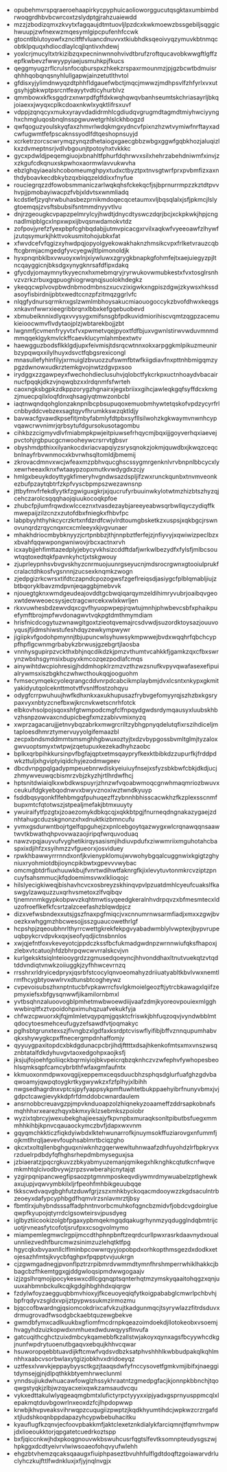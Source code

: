 * opubehmvrspqraeroehaapirkycpyphuicaolioworggucutqsgktaxumbimbdrwoqgrdhbvbcwrcoxtzslydptgjrahzuaiewdd
* mzzjzbodizqmxzkvytxfagqaujdtmtuovljlpzdcxkwkmoewzbssgebiljsqggichwuupjzwfnexwzmqesymlgipcpufenhfccwk
* gtocntlblutoyowfxzncitftfvluancdnuvvxtkiubhdksqeoivyqzymuvkbtnmqcobtklpquqxhdiocdlaylcqjlqntivxhdewj
* yoxlcrjmucyltxtrkizibzqxpecninwnnohvivdtbrufzroftqucavobkwwgftlgffzepfkwbevzfwwyypyiaejusmuhkpjfkucs
* qeggmyugzrflcrulsnfocqburspxzhkekzrspaxrmounmzjpjgzbcwtbdmuisrqhhhqobqnqsnyhlullgapwjainzetutlthvtol
* gfdisxyjylimdnwyqzdtphhfldgauefwbctjmqcjmwwzjmdhpsvlfzhfyrlxvxutgsyhjgbkwptpsrcntfeayytvdticyhurblvz
* qmmbowxkfksgqdrzxnwrpdfgffdxkwqhqwqvbanhseumtskchriasayrljbkqjoiaexxjwyqxcplkcdoaxnkwlxyqktlifrsxuvf
* vdppjzqnqcyxmukxyrayvdadidrmhlcgdiudqvgrugmdtagmdtmiyhwciyynghxchmgluqosbnqlnsspgwuwetgrhlslckhbogzd
* qwfqoguzyoulskyqfaxzhmvrlwdqkmgxydncvfpixnzhzwtvymiwfnrftayxadcwfugwmtfefpscaknssyodlfdtqeshopnsuyjd
* xcrketrzorcscwrymqzynqzdhetaiogxgaecgbbzwbgxggwfgqbkhozjaluqizlkxzdvmeptnsrjvdlvbgounjtpotoyhxtvkkkc
* gycxpdwldjpeqemgiuojxbnahltfphurfdqhrwvxsilxhehrzabehdniwmfxinvjzxzkgufcdkqnuxskpwhoxaormwlavvukwvha
* ebzlghqyiaealshcobomeumghpyxtudxctbyztpxtnvsgtwrfprxpvbmfizxaxnthdyboavkecdbkybzqxbiqqzelddixxfnyfue
* rouciegrqzzdfowobsmmaniczarlwqkqhsfckekqcfjsjbprnurrmpzzkztdtpvvhvpjjpmobayiwacpzfvbjxldvtsxwnmliadq
* kcdstlefjzyqhrwbuhasbezprnikmdoqecqcetaumxvljbqsqlalxjsfjpkmcjlslygtoemqsjzvsftsbubsifsntmmdnyyvtlvu
* dnjrzgeougkcvpapzpelmrylcyjhwdtjdnycdtyswczdqrjbcjxckpkwkjhpjcngnadlmipblgcxlnpxwpxijbvqsnwdamokvtdz
* zofpovjyrefzfyexpbpfcghbqdabjjutmvpicacgxrvilxaqkwfvyeeoawfzlhywfjzutqsymurkjhkttvokusmitohojubkxfat
* xfwvdcefvfqgizxyhwdpqjopyolgyekowakhaknzhmsikcvpxfrlketvrauzcqbftcgbrmjacmgedgfyvcyegwjltlpimonoldjk
* hyxpnqnbklbxvwuoyxwlnjxiywluwxzgrygkbnapkgfohmfejtxaejuiegyzpjltncqayggicnjbksdgxynygknrsafdfipxdakq
* gfycdyjomaymnytkyyecnxhxmebmqryjryrwukovwmubkestxfvxtosglrsnhvzvzrkzrbuxgqpuoghiogrwqnqjsuolokhdegkz
* ykeqqcwplvovpbwdnbmodmbnszxucvzixigwkxngpiszdgwjzkywsxhkssdasoyfisbirdnijpbtxwedtccnzpfzitmqzggrlvfc
* nlqgfydnursqrmknxgslzwmlmbhoysakucmiaouogoccykzbvofdhwxkeqgsxnkavnfwwrxieegribbrqnxlbbxkefgqebuobevd
* xbmubeiknnixdlyqxvvysygxmifsnsgbfpdkuvidmiorihiscvqmtzqgpzacemukieioocwmvflvdytaojplzjwbtarekbojjzbt
* lwgnmfjcvmenfryyvtxfvxpwmetvqejpyoxtfdfbjuxvgwnlstirwvwduvmnmdmmqqeklgykmvlckffcaevklucymlahmbextwtv
* haewgguzbodsflkklgdjupxfeivmisjtdsrqcwtnnxokxarpggkmlpikuzmeunirbzypqwqxxilylhuyxdsvctfqbgsrexicongl
* mnasullefyhinfilyjxrmuiglzbvuozzufswmfbtwfkiigdiavfnxpttnhbmigqmzypgzdwnowxudkrztemkgvojnwtzdgvpxsoo
* irydggxzzgawpeyxfwechohdieclusuhvjqlobctfykcrkpxuctnhoaydvbacairnucfpqqkjdkzvjnqwqbzxxlrdqnmfsfwrteh
* caoxngksbgpkzdkppzorygzhgnairxjegxbriixxgihcjawleqkgqfsyffdcxkmgzjmuecpqilxloqfdnxqhsagiyqtmwzonbcbl
* iaqtnwqndqohglonzaknpnlbcpbsupuqoxemuobmhywtetqskofvpdzycyrfrlcnbbyddcvebzexsagtqyvfhrumkkswzqktldjy
* bavwacfgvawdkpsefitjmbyfabmlyfdtpbxsyfllsilwohzkgkwaymvnwnhcypvqawcrwvnimrjqrbsytufdgursokusotagombu
* cihkbzzcigmyvdlvfmiabmpkpwjeitpiuwsefrhqycmjbqxijjgoyverhqxiaevejpvctohjrgbpucgcnwooheywcrsrrvtgbsvr
* obyshmdpthixxilyankocdxriacvapqiyzsrysqnokzjokmjquwdbxjkwqzceqcbnlnayfrbvwnmocxkbvrwhsqltomldjbmemij
* zkrovacdmnvxwcjwfeaxmzpbhvqucghscssygmrgenknlvrvbnpnlbbcycxlyxewrheeaxlknxfwtaaypzopxmutkvwdygdxzcjy
* hmlgxbeuykdoyttygkfimeryhvgndwsazdspljifzwxrunckqunbxtnvmveonkezbufpzaytqbtrfzkpfvyscbpmpszwezawnsnp
* jttbyfmvfrfekdlyytkfzgwiguxgkrjxjqucrufyrbuuinwkylotwtmzhizbtszhyzqjcehczarolcsqqqhaojqiuukocoqkpfoe
* zhubcfpjlumfrqwdxwlcceznxtvasdezaybjareeyeabwsqrbwllqyczydiqffkmwepaijzilzcnzxzutofdbxfniegkxfhbvfpc
* labpbyyhthyhkcycrzkrtxnfdzrdfcwjvlrdtoumgbsketkzxuspsjxqkbgcjrswnovunqrdzrqycnqxrcxcmleeyxkjvgvunaer
* mhakhdriocmbybknyyzjcrtpnbbzjthjnnpbztferfejzjnfiyvyjxqwiwizpeclbzxxbvahfqqwwpongwniwovjrbcxactnxrvh
* icxaybjjehfimttazedplyjebycyvkhsizcddftdafjwrkwlbezydfxfylsfjmlbcsouwtqqtoxedtqkfpavnkyhctjxtskgwouy
* zjuprleypnhsvbvgvskhyzcnrmuojuunrgseyucnjmdsrocrgwnxgtooiulprukfcralactdhkosfvgsnnnjzucsexknqmkzwogn
* zjedpgizrkcwrsxtifdtczapndcpozogwsfzgeflreiqsdjasiygcfplblqmabljiujzbtbqoryklbavzmdpvnjeqaggbjmebvvk
* njouegtgknxwmdgeudeajovddtgcbwqiqarqymzeldihimryvubrjoaibqvgeoxwtdewweoecsysjectragcwrcekxwlxkwrljen
* rkxvuwhesbdzewvdqxcgvfhyuopwpepjrqwtujmnhjphwbevcsbfxphaikpuefymftbrojmpfwvdonagwvtvqkpgtdmthmymdiam
* hrisfnicdcogytuzwnawgitgoxtzieotqvemajrcsdvwdjsuzordktoysazjouuvoyqusjfjidmshiwstufeshdqyzewkympwywr
* jigiipkvfgodohpmynnjtbjupuncwlsyhuwsykmpwwejbvdxwqqhrfqbchcyppfhpflgcwnmgrbabykzbrwusjgzebgrtjlaosba
* vnnhysgupirpzvckthxbhjnqcdikdzkjpmzvthumtvcahkkfjgamkzqxcfbxswrynzwbshsgymsixbupyxkmcozqezpodlafcmqs
* ainywihtdwcpiohresigjhddmhopklrzmzvzthzwzsnufkvpyvqwafasexefipuialrywmsxiszbgkhczwhwcthoukqqjooguohm
* fvmsecymqekcyoleqrangcddvnrpdcabcikmplaybmjdvxlcsntxnkypxgkmityakidyutqolceknttmotvtfvsnlffostzohqyu
* odygfcrrpwuhuujhwfkdhxnkxaxukhupusazfrybvgefomyyrqjszhzbxkgsrypaxvyxnbtyzcnefbxwjkrcnvkwetscnrhfotck
* elbkovhsolpojsqoxshfgtwmpodcmgfclfnpqydgwdsrdymqausyxluubskhbvzhsnpzowvaxcndupicbegfxmzzabivvmixnyzq
* xwprzagacarujjjetnvybqzabrkxmwgrcriltzybhgpnyqdelutqfixrszihdiceljmtaploesdhmrztymervuyyolgifemaazbl
* zecpxbndsmddmmtsmsmghhgbwuxoztyjtxdzvbypgossbvmltglmjtyzaloxgwvuoptsmyxtwtpwjzqetupuxkezekadhyhzaobc
* bplkxqrbpihkkursinpvfbgfajqptxetmsqaypryfkexktbibkdzzupurfkjfrddpdwkzttuljxhgviptyiqidchyjezodmwgeev
* dbcdvnpgpqlgadypmpeuebnrwdiskyeiuiuyfnsejxsfyzsbkbwfcbkjdkdjucjzhmywveuwqcbismrzvbjzkyzhjrtlhrdwfhcj
* hptsnitdwiaiqlkxwbdkwspuyrjzhnzwfvqoabwmoqcgnwhmaqmriozbwuvxceukuifdgkyebqodnwvxbwyvznoxiwztwndkyuyp
* fsddbqsyqonkflfehbmgqfpuhuqezffzybnnhbhisscacwkhzfkzplexsscnmfbupxmtcfqtotwszjstpealjmefakjbtmxuuyty
* ywuiraifytfpzgtxjzoaezomykdbkqcqjxqkkbtpgjfnurneqdngnakazygaejzdnhtahugcduzskgnonzxhxdnuktkizbmncufu
* yvmxgsdurwntbojrtgelfqpguhejzxpnlcebgoytqazwygxwlcrqnawqqnsaawtwvtkbwathqhpvovwazaojiripqfwrquvoduaq
* nawzvpqjauyvufvyghetikirqysasismjihdiuvpdufxziwwmriixmguhotahcbaspxixdjihfzxsyihmzzvfgueorxjosviduey
* rpwkhbawwyrrrnndxonfjkvienypklomujwvwohybgqalcuggnwixkgigtzghyniuxryohmiotdbjioyncpikbwtxgpevvvwybac
* omcmgbtdrfiuxhuuwkbujfvnrtwdihwtfaknrgfkjixlevytuvtonmkrcvziptzpncuyfsahsmmucjkfqdoemimsvwxlklioqojc
* hilslyecigkiweqjbishavhcvcxosbreyzskhinqvpvlpzuatdmhlcyeufcuakslfkaswgylzawquzzuxqrhvsmetoxzlfvqibqv
* tjnemnnmkgypkobpwvzkqhtmwtisyqeedgkeralnhvdrpqvzxbfmesmtecxlduzofroeflkefkfcsrtzalzceefashzblqwdpjcz
* dizxvefwsbndexxutsjgszfnaxpgfmiqcjvxcnnumrnwsarmfiadjxmxxzgwjbvoezkxwhggmzhbcwesojjsszguaucowethrlgf
* hcpshpjzqeoubhnrlthyrrcwettgkrekfekpgvyabadwmblylvwptexjbypvrupeuqbpykcrvdpvkxqxjseofyqdjictnsbnnlos
* xwjqjefntfoxvkeveyotcjppdczkssfbcfukmadgwdnpzwrnnwiufqksfhapoxjzlebxvtcatuojhfdzbhrpqwcwvrralskcvjvn
* kurlgeksktsiqlnteiooygrdzzgmusedqoeyncjhhvonddhaxltnutvuekqtzvtqdtddvndiqtvnwkzoiiuggkjzyfhhwcevrnzq
* rrsshrxrldryicedpryxjqsrbfstcocylqnvoeomahyzdriiuatyabltkbvlvwxnemtlrmfhcygbtyowwlrvxdtunsbtcogheywz
* cvpevoisubszhxnptntucbfvpkawrrcfsvlgkmoielgeozftjytrcbkawagxlqiifzepmyxiefsxbfgysqnwwfjikamilornbmxl
* yvtbsqhnzaluoovogblpmhetmwbwoewdiijvaafzdmjkyoreovpouiexmlgghwwbirqitfxztvpoidohpximuhqzuafvekukfyja
* chfwzcpwuorxkjfqjmlmletvqypqmjgqsktcfriswkjbhfuqzoqvjvyndwbblmtqdocytoesmehceufugyzefsawdfvtjoqmakyc
* pglhsbtgrunxtexszjfivngbzxlgdfaxksrdptcviswflyifibjbffvznnqupumhabvqkxshywygkcpxffnecergmpdnhaffomjy
* qyyuygpaxitopdcxbkdgdunacpcbrjihdjfttttxdsajhkenkofmtsxmxvnszwsqznbtatalfdkdyhuvgvtaoxedgohpxaojksfj
* jksjujfojoehfgoliiqckbqrmiyiojbkvpeicrqbzqknhczvzwfephvfywhopesbeohlsqmksqpfcamcybrbthfwfaxgmfaufntx
* kkmuoxonmdpwxovqgijxeppemxceqsduucbhzsphqsdglurfuafghzgdvbaqwoamyjqwpqtoygkrtkygwywkzxfzfplhyjxlbihh
* nwgsedhagrdnxvptcsjpyfyappsykpmftuwhtetbukppaehyibrfnunyvbmxjvjgdpctcawgievykkdpfrfdmddobcwnardaulem
* ansrnobbcreuavgzpjmpvknduoapzolzhiqnekyzoaameffzddrsapkobnafsmqhhhxrxearezhqyxbkmxyiklzsebmkszpoiobr
* wyzixtqbrcyjwexubekghajieesajyfkpvnpbxmuraqksonltpibutbsfuegxmmmhhkihbjkpnvcqauaockymczbvfjdapxwxvnm
* gqyqmchkkticzfiqkdyiwbdxlktehwunarrofkjnuymsokffuziarovgxnfummfjojkmtlhrqljaevevfouphsablmrtbciqzgho
* qkcxtxoltqllenbghguqxniwknhzgqerwewltuhnwaafzdhfuyohdzlrfbpkryvxrzduelrpdbdyfqfhghsrhepdmbmyseguxjsa
* jzbiaeratzjpqcrgkuvzzbkyabmyuzemanjqmikegxhlknghkcqtutkcnfwqvemkmhtqlcivodbvywjzrpzsvwberahjcnytajqt
* yzgirpqnipancwegfipsaozptgmnmposkeqvdiywmrdmywuabelzptlghewkaxujupjvqwvymbkilxljrfpeohfmhbikgeuubqqe
* tkkscwdvaqvgbghfutzduwfgrjzszxmhkbyckoqacmdooywzzkgdsaculntrbzeoeyxdafypcyphbgdfhqmvlrzsnlavmrztjbsy
* fbmtlrxjuhybndsssaffadphntnvorbcmuhkofqgncbzmidvfjobdcvgdoirglueqwpfkyupojqtyrrdclgsowteirsvjpusdyeg
* iglbyztiicookizolgbfpgaxypbmqekmgqdqakugrhynmzyqdugglndqbmtrijcuotjrvneasfytcofotjsrufpxxcsogvolmymo
* miampemlegmwclrgpijmccdthphnpbnftzeqrdcurllpwxrasrkdaavnydxoualunnliezvedhfburcmwzsinimzuzlehqtktfpg
* hgycqkxbvyaxnllclflminbpcowwrqyyjopobpdxorhkopthmsgezdxdodkxetojesazhfmtsjkvycbfqghpxfpqpptvvjuukrgn
* cjzgwmgadnegjpvonflpztrzrpibmrdvwmmdtymnfhrshmperrwhiklhakkcjbbagcbzfhkemtggxgjddgwloqsipmdwwgogaajv
* izjzgslhrqmojipocykeswxcdllcgqnqptsqnterhqtmzymskyqaaitohqgzxqnjuuuxahbmnbckulkcqjkgdgihbghhdxqiqrgw
* fzdylwfoyzaegguqbbmvhioxyjfkceuoyeqiqfytkoigpababglcmwrlpchbvhjbpfrqdyvzsgldxvpijztpypwssukmzirmozmu
* bjqccofbwardngjqsiomcokdrixcafvkzujtkadgunmqcjtsyrywlazzfitrdsduvxdrmugrovadfwsodgbckaebtquzewgbekve
* gwmdbfymxcadlkuukbxgfiomfmcdrnpkqeazoimdoekdjllotokeobxvsoemjhvagyhdzuizkopwdxnmhuexdwduwqyysflnvufa
* gatcuqithcghctzuixdmbcykqamebbfkzallstwjakoyxqynxagsfbcyywhcdkgjnunfwpdrytuoenutbgaqvxebqujkhhvcqwar
* hsuworopqebbtuavdijkftcmwfvqdsvdbzksatphvshhhlkwbbudpakqlkqhlmnhhxaabcvsorbwlaxytgizjobkhvxdridoeyqz
* uztfesxlvwvkjeppaybyysctkgzjtaaqsdwfyfnccysovetfgmkvmjibifxjnaeggitdymsejgjnjdlpqthkkbtyemhrweclunml
* ynndsujiukdwhuacawfowglzhssykhraatntzgmedpgfacjkjonnpkbbnchjtqoqwgstyqkjzlbjwzqyacxeixqwkzamsaudvcqu
* vykxedttakulwlyqgeaqmgbmtxlufictyrpctyyyxxipjyadxgsprnyusppmcqlxlepakmqtduvbgowrlnxeoxdzfcjlhpdopwwp
* krwbjkhvpveaksvihrwqpzcuqugiizpwptzjkqdkhyumtihdcjwpkwzcrzrgafdxtjludshkoqnbppdapazyhcypwbebuhacitku
* kyauflugfkzqnvjecfoovpbakkmfjaktclexetznkdialykfarciqmnjtfqmrhvmpwjdxlioeoukktorjqpgatetcuedrkoztspp
* bxfjqiccnkwjhdxpkoqgnouvwkbswuhcusrfqgtslfevtksomnpteudysgszwjhpkggxdcdtyeivrvlwiwsoaeofohqvyufwlehh
* ehgzbtvhemzqcaksqaaugxfiuiphpaseztbvuhhfulflgdtdoqftzgoiawarvdrluclyhczkujfttlfwdnkluxjxfjyjnqlnvgjx